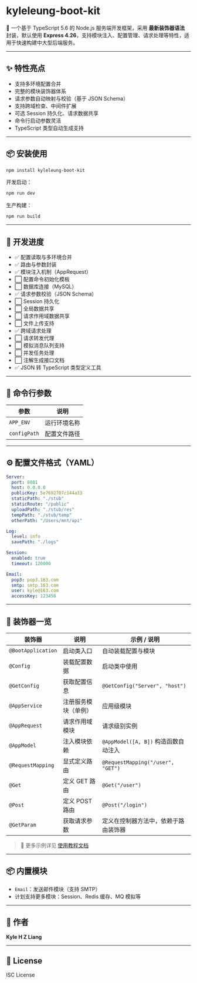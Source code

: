 # kyleleung-boot-kit

🚀 一个基于 TypeScript 5.6 的 Node.js 服务端开发框架，采用 **最新装饰器语法** 封装，默认使用 **Express 4.26**，支持模块注入、配置管理、请求处理等特性，适用于快速构建中大型后端服务。

---

## ✨ 特性亮点

- 支持多环境配置合并
- 完整的模块装饰器体系
- 请求参数自动映射与校验（基于 JSON Schema）
- 支持跨域检查、中间件扩展
- 可选 Session 持久化、请求数据共享
- 命令行启动参数灵活
- TypeScript 类型自动生成支持

---

## 📦 安装使用

```bash
npm install kyleleung-boot-kit
```

开发启动：

```bash
npm run dev
```

生产构建：

```bash
npm run build
```

---

## 🧱 开发进度

- ✅ 配置读取与多环境合并
- ✅ 路由与参数封装
- ✅ 模块注入机制（AppRequest）
- ⬜ 配置命令初始化模板
- ⬜ 数据库连接（MySQL）
- ✅ 请求参数校验（JSON Schema）
- ⬜ Session 持久化
- ⬜ 全局数据共享
- ⬜ 请求作用域数据共享
- ⬜ 文件上传支持
- ✅ 跨域请求处理
- ⬜ 请求转发代理
- ⬜ 模拟消息队列支持
- ⬜ 并发任务处理
- ⬜ 注解生成接口文档
- ✅ JSON 转 TypeScript 类型定义工具

---

## 🧾 命令行参数

| 参数         | 说明         |
| ------------ | ------------ |
| `APP_ENV`    | 运行环境名称 |
| `configPath` | 配置文件路径 |

---

## ⚙️ 配置文件格式（YAML）

```yaml
Server:
  port: 8001
  host: 0.0.0.0
  publicKey: 5e7692707c144a33
  staticPath: "./stub"
  staticRoute: "/public"
  uploadPath: "./stub/res"
  tempPath: "./stub/temp"
  otherPath: "/Users/mnt/api"

Log:
  level: info
  savePath: "./logs"

Session:
  enabled: true
  timeout: 120000

Email:
  pop3: pop3.163.com
  smtp: smtp.163.com
  user: kyle@163.com
  accessKey: 123456
```

---

## 🧩 装饰器一览

| 装饰器             | 说明                 | 示例 / 说明                          |
| ------------------ | -------------------- | ------------------------------------ |
| `@BootApplication` | 启动类入口           | 自动装载配置与模块                   |
| `@Config`          | 装载配置数据         | 启动类中使用                         |
| `@GetConfig`       | 获取配置信息         | `@GetConfig("Server", "host")`       |
| `@AppService`      | 注册服务模块（单例） | 应用级模块                           |
| `@AppRequest`      | 请求作用域模块       | 请求级别实例                         |
| `@AppModel`        | 注入模块依赖         | `@AppModel([A, B])` 构造函数自动注入 |
| `@RequestMapping`  | 显式定义路由         | `@RequestMapping("/user", "GET")`    |
| `@Get`             | 定义 GET 路由        | `@Get("/user")`                      |
| `@Post`            | 定义 POST 路由       | `@Post("/login")`                    |
| `@GetParam`        | 获取请求参数         | 定义在控制器方法中，依赖于路由装饰器 |

> 🔗 更多示例详见 [使用教程文档](/doc/GetParam)

---

## 📦 内置模块

- `Email`：发送邮件模块（支持 SMTP）
- 计划支持更多模块：Session、Redis 缓存、MQ 模拟等

---

## 👤 作者

**Kyle H Z Liang**

---

## 📄 License

ISC License
